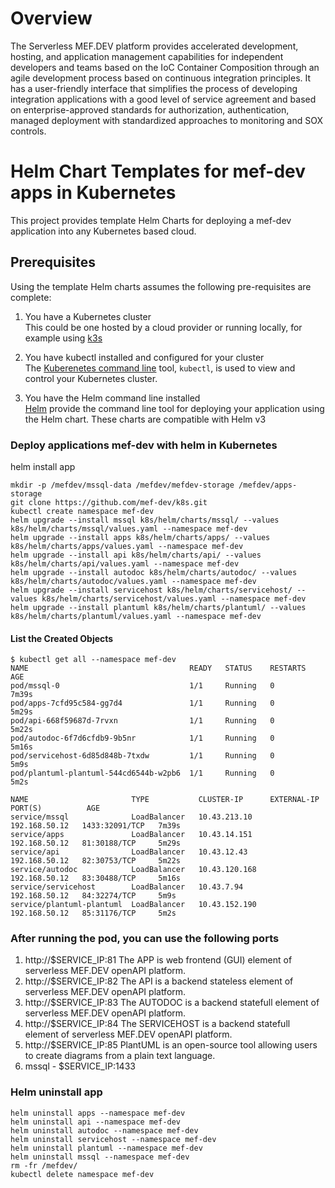 # Overview
The Serverless MEF.DEV platform provides accelerated development, hosting, and application management capabilities for independent developers and teams based on the IoC Container Composition through an agile development process based on continuous integration principles. It has a user-friendly interface that simplifies the process of developing integration applications with a good level of service agreement and based on enterprise-approved standards for authorization, authentication, managed deployment with standardized approaches to monitoring and SOX controls.

# Helm Chart Templates for mef-dev apps in Kubernetes
This project provides template Helm Charts for deploying a mef-dev application into any Kubernetes based cloud.
## Prerequisites
Using the template Helm charts assumes the following pre-requisites are complete:  

1. You have a Kubernetes cluster  
  This could be one hosted by a cloud provider or running locally, for example using [k3s](https://k3s.io/)
  
2. You have kubectl installed and configured for your cluster  
  The [Kuberenetes command line](https://kubernetes.io/docs/tasks/tools/install-kubectl/) tool, `kubectl`, is used to view and control your Kubernetes cluster.

3. You have the Helm command line installed  
   [Helm](https://docs.helm.sh/using_helm/) provide the command line tool for deploying your application using the Helm chart.
   These charts are compatible with Helm v3


### Deploy applications mef-dev with helm in Kubernetes

helm install app

```
mkdir -p /mefdev/mssql-data /mefdev/mefdev-storage /mefdev/apps-storage
git clone https://github.com/mef-dev/k8s.git
kubectl create namespace mef-dev
helm upgrade --install mssql k8s/helm/charts/mssql/ --values k8s/helm/charts/mssql/values.yaml --namespace mef-dev
helm upgrade --install apps k8s/helm/charts/apps/ --values k8s/helm/charts/apps/values.yaml --namespace mef-dev
helm upgrade --install api k8s/helm/charts/api/ --values k8s/helm/charts/api/values.yaml --namespace mef-dev
helm upgrade --install autodoc k8s/helm/charts/autodoc/ --values k8s/helm/charts/autodoc/values.yaml --namespace mef-dev
helm upgrade --install servicehost k8s/helm/charts/servicehost/ --values k8s/helm/charts/servicehost/values.yaml --namespace mef-dev
helm upgrade --install plantuml k8s/helm/charts/plantuml/ --values k8s/helm/charts/plantuml/values.yaml --namespace mef-dev
```

#### List the Created Objects
```
$ kubectl get all --namespace mef-dev
NAME                                    READY   STATUS    RESTARTS   AGE
pod/mssql-0                             1/1     Running   0          7m39s
pod/apps-7cfd95c584-gg7d4               1/1     Running   0          5m29s
pod/api-668f59687d-7rvxn                1/1     Running   0          5m22s
pod/autodoc-6f7d6cfdb9-9b5nr            1/1     Running   0          5m16s
pod/servicehost-6d85d848b-7txdw         1/1     Running   0          5m9s
pod/plantuml-plantuml-544cd6544b-w2pb6  1/1     Running   0          5m2s

NAME                       TYPE           CLUSTER-IP      EXTERNAL-IP     PORT(S)          AGE
service/mssql              LoadBalancer   10.43.213.10    192.168.50.12   1433:32091/TCP   7m39s
service/apps               LoadBalancer   10.43.14.151    192.168.50.12   81:30188/TCP     5m29s
service/api                LoadBalancer   10.43.12.43     192.168.50.12   82:30753/TCP     5m22s
service/autodoc            LoadBalancer   10.43.120.168   192.168.50.12   83:30488/TCP     5m16s
service/servicehost        LoadBalancer   10.43.7.94      192.168.50.12   84:32274/TCP     5m9s
service/plantuml-plantuml  LoadBalancer   10.43.152.190   192.168.50.12   85:31176/TCP     5m2s
```


### After running the pod, you can use the following ports
1) http://$SERVICE_IP:81
The APP is web frontend (GUI) element of serverless MEF.DEV openAPI platform.
2) http://$SERVICE_IP:82
The API is a backend stateless element of serverless MEF.DEV openAPI platform.
3) http://$SERVICE_IP:83
The AUTODOC is a backend statefull element of serverless MEF.DEV openAPI platform.
4) http://$SERVICE_IP:84
The SERVICEHOST is a backend statefull element of serverless MEF.DEV openAPI platform.
5) http://$SERVICE_IP:85
PlantUML is an open-source tool allowing users to create diagrams from a plain text language.
6) mssql - $SERVICE_IP:1433

### Helm uninstall app
```
helm uninstall apps --namespace mef-dev
helm uninstall api --namespace mef-dev
helm uninstall autodoc --namespace mef-dev
helm uninstall servicehost --namespace mef-dev
helm uninstall plantuml --namespace mef-dev
helm uninstall mssql --namespace mef-dev
rm -fr /mefdev/
kubectl delete namespace mef-dev
```
